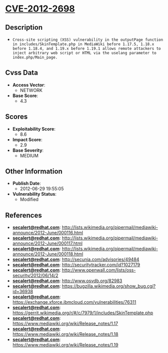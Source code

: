 
# [CVE-2012-2698](http://lists.wikimedia.org/pipermail/mediawiki-announce/2012-June/000116.html)

## Description

- `Cross-site scripting (XSS) vulnerability in the outputPage function in includes/SkinTemplate.php in MediaWiki before 1.17.5, 1.18.x before 1.18.4, and 1.19.x before 1.19.1 allows remote attackers to inject arbitrary web script or HTML via the uselang parameter to index.php/Main_page.`

## Cvss Data

- **Access Vector**:
  - NETWORK
- **Base Score**:
  - 4.3

## Scores

- **Exploitability Score**:
  - 8.6
- **Impact Score**:
  - 2.9
- **Base Severity**:
  - MEDIUM

## Other Information

- **Publish Date**:
  - 2012-06-29 19:55:05
- **Vulnerability Status**:
  - Modified

## References

- **secalert@redhat.com**: http://lists.wikimedia.org/pipermail/mediawiki-announce/2012-June/000116.html
- **secalert@redhat.com**: http://lists.wikimedia.org/pipermail/mediawiki-announce/2012-June/000117.html
- **secalert@redhat.com**: http://lists.wikimedia.org/pipermail/mediawiki-announce/2012-June/000118.html
- **secalert@redhat.com**: http://secunia.com/advisories/49484
- **secalert@redhat.com**: http://securitytracker.com/id?1027179
- **secalert@redhat.com**: http://www.openwall.com/lists/oss-security/2012/06/14/2
- **secalert@redhat.com**: http://www.osvdb.org/82983
- **secalert@redhat.com**: https://bugzilla.wikimedia.org/show_bug.cgi?id=36938
- **secalert@redhat.com**: https://exchange.xforce.ibmcloud.com/vulnerabilities/76311
- **secalert@redhat.com**: https://gerrit.wikimedia.org/r/#/c/7979/1/includes/SkinTemplate.php
- **secalert@redhat.com**: https://www.mediawiki.org/wiki/Release_notes/1.17
- **secalert@redhat.com**: https://www.mediawiki.org/wiki/Release_notes/1.18
- **secalert@redhat.com**: https://www.mediawiki.org/wiki/Release_notes/1.19
